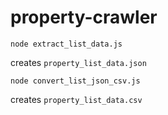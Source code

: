 # property-crawler

`
node extract_list_data.js
`

creates `property_list_data.json`

`
node convert_list_json_csv.js
`

creates `property_list_data.csv`
